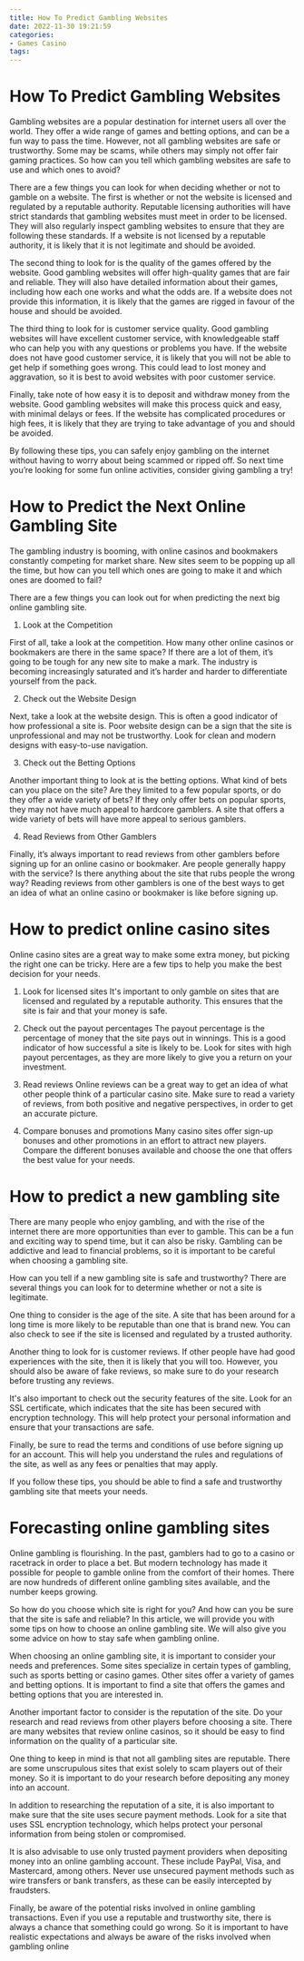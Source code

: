 ```yaml
---
title: How To Predict Gambling Websites
date: 2022-11-30 19:21:59
categories:
- Games Casino
tags:
---
```



#  How To Predict Gambling Websites

Gambling websites are a popular destination for internet users all over the world. They offer a wide range of games and betting options, and can be a fun way to pass the time. However, not all gambling websites are safe or trustworthy. Some may be scams, while others may simply not offer fair gaming practices. So how can you tell which gambling websites are safe to use and which ones to avoid?

There are a few things you can look for when deciding whether or not to gamble on a website. The first is whether or not the website is licensed and regulated by a reputable authority. Reputable licensing authorities will have strict standards that gambling websites must meet in order to be licensed. They will also regularly inspect gambling websites to ensure that they are following these standards. If a website is not licensed by a reputable authority, it is likely that it is not legitimate and should be avoided.

The second thing to look for is the quality of the games offered by the website. Good gambling websites will offer high-quality games that are fair and reliable. They will also have detailed information about their games, including how each one works and what the odds are. If a website does not provide this information, it is likely that the games are rigged in favour of the house and should be avoided.

The third thing to look for is customer service quality. Good gambling websites will have excellent customer service, with knowledgeable staff who can help you with any questions or problems you have. If the website does not have good customer service, it is likely that you will not be able to get help if something goes wrong. This could lead to lost money and aggravation, so it is best to avoid websites with poor customer service.

Finally, take note of how easy it is to deposit and withdraw money from the website. Good gambling websites will make this process quick and easy, with minimal delays or fees. If the website has complicated procedures or high fees, it is likely that they are trying to take advantage of you and should be avoided.

By following these tips, you can safely enjoy gambling on the internet without having to worry about being scammed or ripped off. So next time you’re looking for some fun online activities, consider giving gambling a try!

#  How to Predict the Next Online Gambling Site

The gambling industry is booming, with online casinos and bookmakers constantly competing for market share. New sites seem to be popping up all the time, but how can you tell which ones are going to make it and which ones are doomed to fail?

There are a few things you can look out for when predicting the next big online gambling site.

1. Look at the Competition

First of all, take a look at the competition. How many other online casinos or bookmakers are there in the same space? If there are a lot of them, it’s going to be tough for any new site to make a mark. The industry is becoming increasingly saturated and it’s harder and harder to differentiate yourself from the pack.

2. Check out the Website Design

Next, take a look at the website design. This is often a good indicator of how professional a site is. Poor website design can be a sign that the site is unprofessional and may not be trustworthy. Look for clean and modern designs with easy-to-use navigation.

3. Check out the Betting Options

Another important thing to look at is the betting options. What kind of bets can you place on the site? Are they limited to a few popular sports, or do they offer a wide variety of bets? If they only offer bets on popular sports, they may not have much appeal to hardcore gamblers. A site that offers a wide variety of bets will have more appeal to serious gamblers.

4. Read Reviews from Other Gamblers

Finally, it’s always important to read reviews from other gamblers before signing up for an online casino or bookmaker. Are people generally happy with the service? Is there anything about the site that rubs people the wrong way? Reading reviews from other gamblers is one of the best ways to get an idea of what an online casino or bookmaker is like before signing up.

#  How to predict online casino sites 
Online casino sites are a great way to make some extra money, but picking the right one can be tricky. Here are a few tips to help you make the best decision for your needs.

1. Look for licensed sites
It's important to only gamble on sites that are licensed and regulated by a reputable authority. This ensures that the site is fair and that your money is safe.

2. Check out the payout percentages
The payout percentage is the percentage of money that the site pays out in winnings. This is a good indicator of how successful a site is likely to be. Look for sites with high payout percentages, as they are more likely to give you a return on your investment.

3. Read reviews
Online reviews can be a great way to get an idea of what other people think of a particular casino site. Make sure to read a variety of reviews, from both positive and negative perspectives, in order to get an accurate picture.

4. Compare bonuses and promotions
Many casino sites offer sign-up bonuses and other promotions in an effort to attract new players. Compare the different bonuses available and choose the one that offers the best value for your needs.

#  How to predict a new gambling site 

There are many people who enjoy gambling, and with the rise of the internet there are more opportunities than ever to gamble. This can be a fun and exciting way to spend time, but it can also be risky. Gambling can be addictive and lead to financial problems, so it is important to be careful when choosing a gambling site.

How can you tell if a new gambling site is safe and trustworthy? There are several things you can look for to determine whether or not a site is legitimate.

One thing to consider is the age of the site. A site that has been around for a long time is more likely to be reputable than one that is brand new. You can also check to see if the site is licensed and regulated by a trusted authority.

Another thing to look for is customer reviews. If other people have had good experiences with the site, then it is likely that you will too. However, you should also be aware of fake reviews, so make sure to do your research before trusting any reviews.

It's also important to check out the security features of the site. Look for an SSL certificate, which indicates that the site has been secured with encryption technology. This will help protect your personal information and ensure that your transactions are safe.

Finally, be sure to read the terms and conditions of use before signing up for an account. This will help you understand the rules and regulations of the site, as well as any fees or penalties that may apply.

If you follow these tips, you should be able to find a safe and trustworthy gambling site that meets your needs.

#  Forecasting online gambling sites

Online gambling is flourishing. In the past, gamblers had to go to a casino or racetrack in order to place a bet. But modern technology has made it possible for people to gamble online from the comfort of their homes. There are now hundreds of different online gambling sites available, and the number keeps growing.

So how do you choose which site is right for you? And how can you be sure that the site is safe and reliable? In this article, we will provide you with some tips on how to choose an online gambling site. We will also give you some advice on how to stay safe when gambling online.

When choosing an online gambling site, it is important to consider your needs and preferences. Some sites specialize in certain types of gambling, such as sports betting or casino games. Other sites offer a variety of games and betting options. It is important to find a site that offers the games and betting options that you are interested in.

Another important factor to consider is the reputation of the site. Do your research and read reviews from other players before choosing a site. There are many websites that review online casinos, so it should be easy to find information on the quality of a particular site.

One thing to keep in mind is that not all gambling sites are reputable. There are some unscrupulous sites that exist solely to scam players out of their money. So it is important to do your research before depositing any money into an account.

In addition to researching the reputation of a site, it is also important to make sure that the site uses secure payment methods. Look for a site that uses SSL encryption technology, which helps protect your personal information from being stolen or compromised.

It is also advisable to use only trusted payment providers when depositing money into an online gambling account. These include PayPal, Visa, and Mastercard, among others. Never use unsecured payment methods such as wire transfers or bank transfers, as these can be easily intercepted by fraudsters.

Finally, be aware of the potential risks involved in online gambling transactions. Even if you use a reputable and trustworthy site, there is always a chance that something could go wrong. So it is important to have realistic expectations and always be aware of the risks involved when gambling online